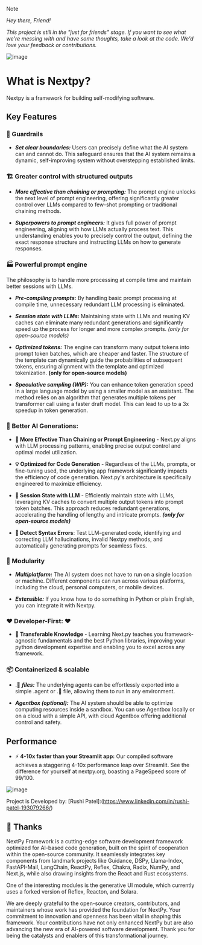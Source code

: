 > [!NOTE]  
><p><em>Hey there, Friend!</em></p>
><p><em>This project is still in the "just for friends" stage. If you want to see what we're messing with and have some thoughts, take a look at the code. We'd love your feedback or contributions.</em></p>

![image](https://github.com/dot-agent/nextpy/assets/25473195/e4159e57-8b03-4b02-8235-d52b4055fc29)


# What is Nextpy?

Nextpy is a framework for building self-modifying software.

## Key Features

### 🚧 Guardrails

- ***Set clear boundaries:*** Users can precisely define what the AI system can and cannot do. This safeguard ensures that the AI system remains a dynamic, self-improving system without overstepping established limits.

### 🏗️ Greater control with structured outputs

- ***More effective than chaining or prompting:*** The prompt engine unlocks the next level of prompt engineering, offering significantly greater control over LLMs compared to few-shot prompting or traditional chaining methods.

- ***Superpowers to prompt engineers:*** It gives full power of prompt engineering, aligning with how LLMs actually process text. This understanding enables you to precisely control the output, defining the exact response structure and instructing LLMs on how to generate responses.

### 🏭 Powerful prompt engine

The philosophy is to handle more processing at compile time and maintain better sessions with LLMs.

- ***Pre-compiling prompts:*** By handling basic prompt processing at compile time, unnecessary redundant LLM processing is eliminated.

- ***Session state with LLMs:*** Maintaining state with LLMs and reusing KV caches can eliminate many redundant generations and significantly speed up the process for longer and more complex prompts. *(only for open-source models)*

- ***Optimized tokens:*** The engine can transform many output tokens into prompt token batches, which are cheaper and faster. The structure of the template can dynamically guide the probabilities of subsequent tokens, ensuring alignment with the template and optimized tokenization. ****(only for open-source models)****

- ***Speculative sampling (WIP):*** You can enhance token generation speed in a large language model by using a smaller model as an assistant. The method relies on an algorithm that generates multiple tokens per transformer call using a faster draft model. This can lead to up to a 3x speedup in token generation.

### 🤖 Better AI Generations: 

- **🧠 More Effective Than Chaining or Prompt Engineering** - Next.py aligns with LLM processing patterns, enabling precise output control and optimal model utilization.

- **💡 Optimized for Code Generation** - Regardless of the LLMs, prompts, or fine-tuning used, the underlying app framework significantly impacts the efficiency of code generation. Next.py's architecture is specifically engineered to maximize efficiency.

- **💾 Session State with LLM** - Efficiently maintain state with LLMs, leveraging KV caches to convert multiple output tokens into prompt token batches. This approach reduces redundant generations, accelerating the handling of lengthy and intricate prompts. ***(only for open-source models)***

- **🧪 Detect Syntax Errors**: Test LLM-generated code, identifying and correcting LLM hallucinations, invalid Nextpy methods, and automatically generating prompts for seamless fixes.

### 🧱 Modularity

- ***Multiplatform:*** The AI system does not have to run on a single location or machine. Different components can run across various platforms, including the cloud, personal computers, or mobile devices.

- ***Extensible:*** If you know how to do something in Python or plain English, you can integrate it with Nextpy.

### ❤️ Developer-First: ❤️

- **📘 Transferable Knowledge** - Learning Next.py teaches you framework-agnostic fundamentals and the best Python libraries, improving your python development expertise and enabling you to excel across any framework.

### **📦 Containerized & scalable**

- .🤖 ***files:*** The underlying agents can be effortlessly exported into a simple .agent or .🤖 file, allowing them to run in any environment.

- ***Agentbox (optional):*** The AI system should be able to optimize computing resources inside a sandbox. You can use Agentbox locally or on a cloud with a simple API, with cloud Agentbox offering additional control and safety.

## Performance

- ⚡ **4-10x faster than your Streamlit app:** Our compiled software achieves a staggering 4-10x performance leap over Streamlit. See the difference for yourself at nextpy.org, boasting a PageSpeed score of 99/100.

![image](https://res.cloudinary.com/doojikdqd/image/upload/v1704975583/github_nextpy/file_2024-01-11_11.30.21_dqfcx3.png)

Project is Developed by:
[Rushi Patel]:(https://www.linkedin.com/in/rushi-patel-193079266/)


## 🙏 Thanks

NextPy Framework is a cutting-edge software development framework optimized for AI-based code generation, built on the spirit of cooperation within the open-source community. It seamlessly integrates key components from landmark projects like Guidance, DSPy, Llama-Index, FastAPI-Mail, LangChain, ReactPy, Reflex, Chakra, Radix, NumPy, and Next.js, while also drawing insights from the React and Rust ecosystems. 

One of the interesting modules is the generative UI module, which currently uses a forked version of Reflex, Reacton, and Solara. 

We are deeply grateful to the open-source creators, contributors, and maintainers whose work has provided the foundation for NextPy. Your commitment to innovation and openness has been vital in shaping this framework. Your contributions have not only enhanced NextPy but are also advancing the new era of AI-powered software development. Thank you for being the catalysts and enablers of this transformational journey.
